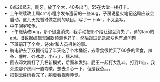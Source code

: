 + 8点26起床，刷牙，放了个大，40多出门，55在大堂一楼打卡。
+ 上午继续改上周crm小程序发布遗留的一些bug，子房说星火笔记这周应该会启动，这几天先暂时做之前的项目。写了一下okr，不太会写。
+ 中午回家吃饭。
+ 下午继续改bug，那个键盘消失，我手动把那个给让键盘消失了，调的taro的api。旧数据编辑无回款预测也好了，然后跟进记录那块也有点问题
+ 下班前开了个会，说okr和人员相关的事。
+ 骑电驴去了双拥街逛了半天吃了个木桶饭，去零食很忙买了60多的零食，辣条、薯片、碎冰冰、小布丁、糯米糍。
+ 回去邓文凯打了几把新模式，后面和发狗、屁王一起打大乱斗。打到11点，我旁边那个房间一直咳嗽，想去关心一下，但是我怂。。。
+ 把朝云暮雨看完了，躺着看视频睡觉。